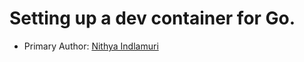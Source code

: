 # Setting up a dev container for Go.
* Primary Author: [Nithya Indlamuri](https://github.com/nithyaindla)
